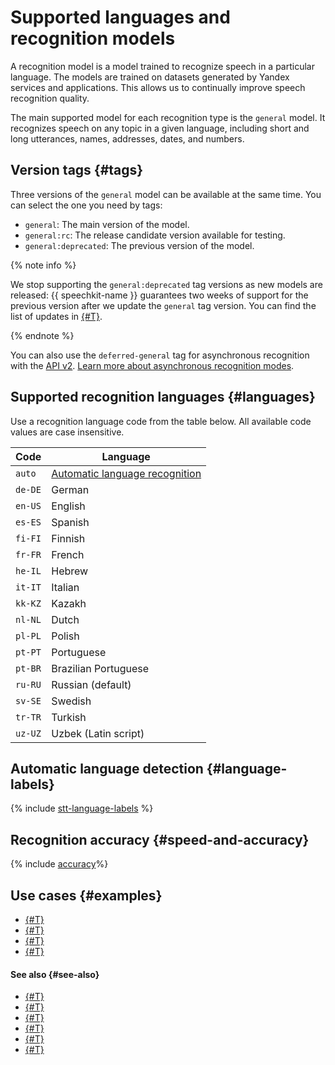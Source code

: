 # Supported languages and recognition models


A recognition model is a model trained to recognize speech in a particular language. The models are trained on datasets generated by Yandex services and applications. This allows us to continually improve speech recognition quality. 

The main supported model for each recognition type is the `general` model. It recognizes speech on any topic in a given language, including short and long utterances, names, addresses, dates, and numbers.


## Version tags {#tags}

Three versions of the `general` model can be available at the same time. You can select the one you need by tags:

* `general`: The main version of the model.
* `general:rc`: The release candidate version available for testing.
* `general:deprecated`: The previous version of the model.

{% note info %}

We stop supporting the `general:deprecated` tag versions as new models are released: {{ speechkit-name }} guarantees two weeks of support for the previous version after we update the `general` tag version. You can find the list of updates in [{#T}](../release-notes-stt.md).

{% endnote %}

You can also use the `deferred-general` tag for asynchronous recognition with the [API v2](api/transcribation-api.md). [Learn more about asynchronous recognition modes](transcribation.md#modes).


## Supported recognition languages {#languages}

Use a recognition language code from the table below. All available code values are case insensitive.

| Code    | Language                               |
|---------|------------------------------------|
| `auto`  | [Automatic language recognition](#language-labels) |
| `de-DE` | German                           |
| `en-US` | English                         |
| `es-ES` | Spanish                          |
| `fi-FI` | Finnish                            |
| `fr-FR` | French                        |
| `he-IL` | Hebrew                              |
| `it-IT` | Italian                        |
| `kk-KZ` | Kazakh                          |
| `nl-NL` | Dutch                        |
| `pl-PL` | Polish                           |
| `pt-PT` | Portuguese                      |
| `pt-BR` | Brazilian Portuguese          |
| `ru-RU` | Russian (default)             |
| `sv-SE` | Swedish                           |
| `tr-TR` | Turkish                           |
| `uz-UZ` | Uzbek (Latin script)               |


## Automatic language detection {#language-labels}

{% include [stt-language-labels](../../_includes/speechkit/stt-language-labels.md) %}


## Recognition accuracy {#speed-and-accuracy}

{% include [accuracy](../../_includes/speechkit/accuracy.md)%}

## Use cases {#examples}

* [{#T}](../tutorials/recognizer-bot.md)
* [{#T}](api/stt-language-labels-example.md)
* [{#T}](api/streaming-examples-v3.md)
* [{#T}](api/microphone-streaming.md)

#### See also {#see-also}

* [{#T}](../formats.md)
* [{#T}](streaming.md)
* [{#T}](request.md)
* [{#T}](transcribation.md)
* [{#T}](additional-training.md)
* [{#T}](api/stt-language-labels-example.md)
